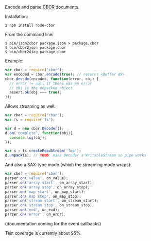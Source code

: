 Encode and parse [CBOR](http://tools.ietf.org/html/draft-bormann-coap-misc-24#appendix-D.6.2) documents.

Installation:

```
$ npm install node-cbor
```

From the command line:
```
$ bin/json2cbor package.json > package.cbor
$ bin/cbor2json package.cbor
$ bin/cbor2diag package.cbor
```

Example:
```javascript
var cbor = require('cbor');
var encoded = cbor.encode(true); // returns <Buffer d9>
cbor.decode(encoded, function(error, obj) {
  // error != null if there was an error
  // obj is the unpacked object
  assert.ok(obj === true);
});
```

Allows streaming as well:

```javascript
var cbor = require('cbor');
var fs = require('fs');

var d = new cbor.Decoder();
d.on('complete', function(obj){
  console.log(obj);
});

var s = fs.createReadStream('foo');
d.unpack(s); // TODO: make Decoder a WritableStream so pipe works
```

And also a SAX-type mode (which the streaming mode wraps):

```javascript
var cbor = require('cbor');
parser.on('value', on_value);
parser.on('array start', on_array_start);
parser.on('array stop', on_array_stop);
parser.on('map start', on_map_start);
parser.on('map stop', on_map_stop);
parser.on('stream start', on_stream_start);
parser.on('stream stop', on_stream_stop);
parser.on('end', on_end);
parser.on('error', on_eror);
```

(documentation coming for the event callbacks)

Test coverage is currently about 95%.